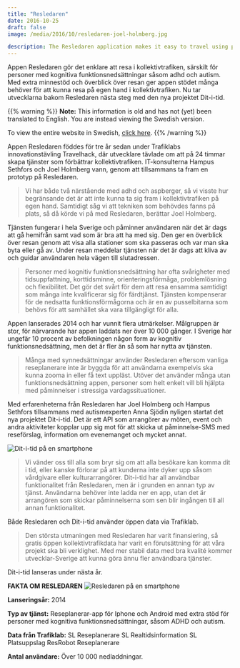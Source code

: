 ```yaml
---
title: "Resledaren"
date: 2016-10-25
draft: false
image: /media/2016/10/resledaren-joel-holmberg.jpg

description: The Resledaren application makes it easy to travel using public transport, especially for people with cognitive issues, such as adhd and autism. With additional reminders and overviews for the journey, this app provides the support many need to travel independently using public transport.
---
```

Appen Resledaren gör det enklare att resa i kollektivtrafiken, särskilt för personer med kognitiva
funktionsnedsättningar såsom adhd och autism. Med extra minnestöd och överblick över resan ger appen stödet många
behöver för att kunna resa på egen hand i kollektivtrafiken. Nu tar utvecklarna bakom Resledaren nästa steg med den nya
projektet Dit-i-tid.
<!--more-->

{{% warning %}}
**Note:** This information is old and has not (yet) been translated to English. You are instead viewing the Swedish
version.

To view the entire website in Swedish, [click here](/sv/).
{{% /warning %}}

Appen Resledaren föddes för tre år sedan under Trafiklabs innovationstävling Travelhack, där utvecklare tävlade om att
på 24 timmar skapa tjänster som förbättrar kollektivtrafiken. IT-konsulterna Hampus Sethfors och Joel Holmberg vann,
genom att tillsammans ta fram en prototyp på Resledaren.

> Vi har både två närstående med adhd och aspberger, så vi visste hur begränsande det är att inte kunna ta sig fram i
kollektivtrafiken på egen hand. Samtidigt såg vi att tekniken som behövdes fanns på plats, så då körde vi på med
Resledaren, berättar Joel Holmberg.

Tjänsten fungerar i hela Sverige och påminner användaren när det är dags att gå hemifrån samt vad som är bra att ha med
sig. Den ger en överblick över resan genom att visa alla stationer som ska passeras och var man ska byta eller gå av.
Under resan meddelar tjänsten när det är dags att kliva av och guidar användaren hela vägen till slutadressen.

> Personer med kognitiv funktionsnedsättning har ofta svårigheter med tidsuppfattning, korttidsminne,
orienteringsförmåga, problemlösning och flexibilitet. Det gör det svårt för dem att resa ensamma samtidigt som många
inte kvalificerar sig för färdtjänst. Tjänsten kompenserar för de nedsatta funktionsförmågorna och är en av
pusselbitarna som behövs för att samhället ska vara tillgängligt för alla.

Appen lanserades 2014 och har vunnit flera utmärkelser. Målgruppen är stor, för närvarande har appen laddats ner över 10
000 gånger. I Sverige har ungefär 10 procent av befolkningen någon form av kognitiv funktionsnedsättning, men det är
fler än så som har nytta av tjänsten.

> Många med synnedsättningar använder Resledaren eftersom vanliga reseplanerare inte är byggda för att användarna
exempelvis ska kunna zooma in eller få text uppläst. Utöver det använder många utan funktionsnedsättning appen, personer
som helt enkelt vill bli hjälpta med påminnelser i stressiga vardagssituationer.

Med erfarenheterna från Resledaren har Joel Holmberg och Hampus Sethfors tillsammans med autismexperten Anna Sjödin
nyligen startat det nya projektet Dit-i-tid. Det är ett API som arrangörer av möten, event och andra aktiviteter kopplar
upp sig mot för att skicka ut påminnelse-SMS med reseförslag, information om evenemanget och mycket annat. 

![Dit-i-tid på en smartphone](/media/2016/10/resledaren-dit-i-tid.jpg "Dit-i-tid på en smartphone")

> Vi vänder oss till alla som bryr sig om att alla besökare kan komma dit i tid, eller kanske förlorar på att kunderna
inte dyker upp såsom vårdgivare eller kulturarrangörer. Dit-i-tid har all användbar funktionalitet från Resledaren, men
är i grunden en annan typ av tjänst. Användarna behöver inte ladda ner en app, utan det är arrangören som skickar
påminnelserna som sen blir ingången till all annan funktionalitet.

Både Resledaren och Dit-i-tid använder öppen data via Trafiklab.

> Den största utmaningen med Resledaren har varit finansiering, så gratis öppen kollektivtrafikdata har varit en
förutsättning för att våra projekt ska bli verklighet. Med mer stabil data med bra kvalité kommer utvecklar-Sverige att
kunna göra ännu fler användbara tjänster.

Dit-i-tid lanseras under nästa år.

**FAKTA OM RESLEDAREN** 
![Resledaren på en smartphone](/media/2016/10/resledaren-smartphone.jpg "Resledaren på en smartphone")

**Lanseringsår:**
2014

**Typ av tjänst:**
Reseplanerar-app för Iphone och Android med extra stöd för personer med kognitiva funktionsnedsättningar, såsom ADHD och
autism.

**Data från Trafiklab:**
SL Reseplanerare SL Realtidsinformation SL Platsuppslag ResRobot Reseplanerare

**Antal användare:**
Över 10 000 nedladdningar.